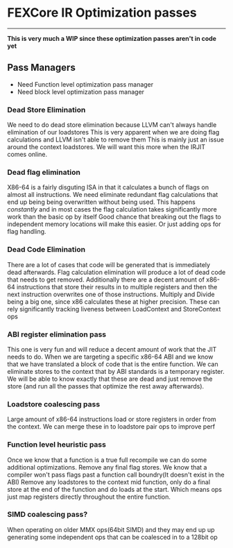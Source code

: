 # FEXCore IR Optimization passes
---
**This is very much a WIP since these optimization passes aren't in code yet**
## Pass Managers
* Need Function level optimization pass manager
* Need block level optimization pass manager
### Dead Store Elimination
We need to do dead store elimination because LLVM can't always handle elimination of our loadstores
This is very apparent when we are doing flag calculations and LLVM isn't able to remove them
This is mainly just an issue around the context loadstores.
We will want this more when the IRJIT comes online.
### Dead flag elimination
X86-64 is a fairly disguting ISA in that it calculates a bunch of flags on almost all instructions.
We need eliminate redundant flag calculations that end up being being overwritten without being used.
This happens *constantly* and in most cases the flag calculation takes significantly more work than the basic op by itself
Good chance that breaking out the flags to independent memory locations will make this easier. Or just adding ops for flag handling.
### Dead Code Elimination
There are a lot of cases that code will be generated that is immediately dead afterwards.
Flag calculation elimination will produce a lot of dead code that needs to get removed.
Additionally there are a decent amount of x86-64 instructions that store their results in to multiple registers and then the next instruction overwrites one of those instructions.
Multiply and Divide being a big one, since x86 calculates these at higher precision.
These can rely significantly tracking liveness between LoadContext and StoreContext ops
### ABI register elimination pass
This one is very fun and will reduce a decent amount of work that the JIT needs to do.
When we are targeting a specific x86-64 ABI and we know that we have translated a block of code that is the entire function.
We can eliminate stores to the context that by ABI standards is a temporary register.
We will be able to know exactly that these are dead and just remove the store (and run all the passes that optimize the rest away afterwards).
### Loadstore coalescing pass
Large amount of x86-64 instructions load or store registers in order from the context.
We can merge these in to loadstore pair ops to improve perf
### Function level heuristic pass
Once we know that a function is a true full recompile we can do some additional optimizations.
Remove any final flag stores. We know that a compiler won't pass flags past a function call boundry(It doesn't exist in the ABI)
Remove any loadstores to the context mid function, only do a final store at the end of the function and do loads at the start. Which means ops just map registers directly throughout the entire function.
### SIMD coalescing pass?
When operating on older MMX ops(64bit SIMD) and they may end up up generating some independent ops that can be coalesced in to a 128bit op
